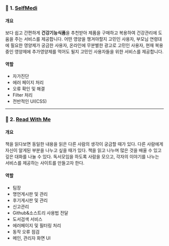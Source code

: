 ### :pushpin: 1. [SelfMedi](https://github.com/thdqudgns/SelfMedi)

#### 개요 
보다 쉽고 간편하게 **건강기능식품**을 추천받아 제품을 구매하고 복용하여 건강관리에 도움을 주는 서비스를 제공합니다. 어떤 영양을 챙겨야할지 고민인 사용자, 부모님 연령대에 필요한 영양제가 궁금한 사용자, 온라인에 무분별한 광고로 고민인 사용자, 현재 복용 중인 영양제에 추가영양제를 먹어도 될지 고민인 사용자들을 위한 서비스를 제공합니다.

#### 역할
- 자가진단
- 에러 페이지 처리
- 오류 확인 및 해결
- Filter 처리
- 전반적인 UI(CSS)

---

### :pushpin: 2. [Read With Me](https://github.com/thdqudgns/ReadWithMe)

#### 개요  
책을 읽다보면 동일한 내용을 읽은 다른 사람의 생각이 궁금할 때가 있다. 다른 사람에게 자신이 알게된 부분을 나누고 싶을 때가 있다. 책을 읽고 나누며 많은 것을 배울 수 있고 깊은 대화를 나눌 수 있다. 독서모임을 하도록 사람을 모으고, 각자의 이야기를 나누는 서비스를 제공하는 사이트를 만들고자 한다. 


#### 역할
- 팀장
- 명언게시판 및 관리
- 후기게시판 및 관리
- 신고관리
- Github&소스트리 사용법 전달
- 도서검색 서비스
- 에러페이지 및 필터링 처리
- 동작 오류 점검
- 메인, 관리자 화면 UI
